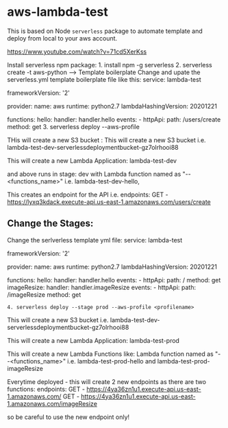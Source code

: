 # aws-lambda-test
This is based on Node `serverless` package to automate template and deploy from local to your aws account.

https://www.youtube.com/watch?v=71cd5XerKss

Install serverless npm package:
	1. install npm -g serverless
	2. serverless create -t aws-python --> Template boilerplate
Change and upate the serverless.yml template boilerplate file like this:
service: lambda-test

frameworkVersion: '2'

provider:
  name: aws
  runtime: python2.7
  lambdaHashingVersion: 20201221

functions:
  hello:
    handler: handler.hello
    events:
      - httpApi:
          path: /users/create
          method: get
	3. serverless deploy --aws-profile <profilename>
  
THis will create a new S3 bucket : This will create a new S3 bucket i.e. lambda-test-dev-serverlessdeploymentbucket-gz7olrhooi88

This will create a new Lambda Application: lambda-test-dev

and above runs in stage: dev with Lambda function named as "<service>-<stage>-<functions_name>" i.e. lambda-test-dev-hello, 

This creates an endpoint for the API i.e. 
endpoints:
  GET - https://lyxq3kdack.execute-api.us-east-1.amazonaws.com/users/create
	
Change the Stages:
--------------------
Change the serlverless template yml file:
service: lambda-test

frameworkVersion: '2'

provider:
  name: aws
  runtime: python2.7
  lambdaHashingVersion: 20201221

functions:
  hello:
    handler: handler.hello
    events:
      - httpApi:
          path: /
          method: get
  imageResize:
    handler: handler.imageResize
    events:
        - httpApi:
            path: /imageResize
            method: get
			
	4. serverless deploy --stage prod --aws-profile <profilename>

This will create a new S3 bucket i.e. lambda-test-dev-serverlessdeploymentbucket-gz7olrhooi88

This will create a new Lambda Application: lambda-test-prod

This will create a new Lambda Functions like:
	Lambda function named as "<service>-<stage>-<functions_name>" i.e. lambda-test-prod-hello and lambda-test-prod-imageResize
	
Everytime deployed - this will create 2 new endpoints as there are two functions:
endpoints:
  GET - https://4ya36zn1u1.execute-api.us-east-1.amazonaws.com/
  GET - https://4ya36zn1u1.execute-api.us-east-1.amazonaws.com/imageResize
 
so be careful to use the new endpoint only!